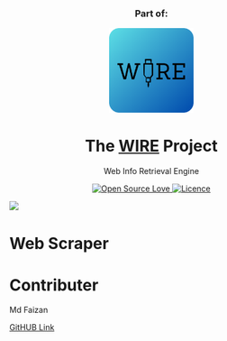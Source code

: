 <div align="center">
  <h3>Part of:</h3>
  <img width="150"src="https://github.com/ahmfaiz/wire-scraper/blob/main/wire-logo-rounded-small.png" alt="wire-logo" />
  <h1>The <a href="https://github.com/ahmfaiz?tab=repositories&q=wire&type=&language=&sort=">WIRE</a> Project</h1>
  <p>
    Web Info Retrieval Engine
  </p>
  <a href="https://opensource.org/">
    <img src="https://badges.frapsoft.com/os/v3/open-source.svg?v=103" alt="Open Source Love" />
  </a>
  <a href="https://opensource.org/license/gpl-3-0/">
    <img src="https://img.shields.io/badge/license-GPLv3-blue" alt="Licence" />
  </a>
</div>

![](https://i.imgur.com/waxVImv.png)

<h1>Web Scraper</h1>

<h1>Contributer </h1>
<p>Md Faizan </p> <a href="https://github.com/mdfaizan79">GitHUB Link</a>
